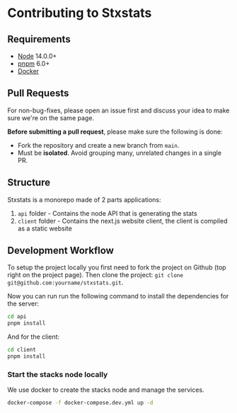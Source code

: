 # Contributing to Stxstats

## Requirements

- [Node](https://nodejs.org/en/) 14.0.0+
- [pnpm](https://pnpm.io/) 6.0+
- [Docker](https://www.docker.com/)

## Pull Requests

For non-bug-fixes, please open an issue first and discuss your idea to make sure we're on the same page.

**Before submitting a pull request**, please make sure the following is done:

- Fork the repository and create a new branch from `main`.
- Must be **isolated**. Avoid grouping many, unrelated changes in a single PR.

## Structure

Stxstats is a monorepo made of 2 parts applications:

1. `api` folder - Contains the node API that is generating the stats
2. `client` folder - Contains the next.js website client, the client is compiled as a static website

## Development Workflow

To setup the project locally you first need to fork the project on Github (top right on the project page). Then clone the project: `git clone git@github.com:yourname/stxstats.git`.

Now you can run run the following command to install the dependencies for the server:

```sh
cd api
pnpm install
```

And for the client:

```sh
cd client
pnpm install
```

### Start the stacks node locally

We use docker to create the stacks node and manage the services.

```sh
docker-compose -f docker-compose.dev.yml up -d
```
